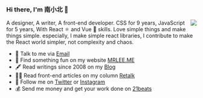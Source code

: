 ### Hi there, I'm 南小北 👋

<img align="right" src="https://github-readme-stats.vercel.app/api?username=nanxiaobei&title_color=fff&text_color=fff&icon_color=cfb2d2&bg_color=7f55ba&hide_title=true&show_icons=true" />

A designer, A writer, A front-end developer. CSS for 9 years, JavaScript for 5 years, With React ⚛️ and Vue 🔰 skills. Love simple things and make things simple. especially, I make simple react libraries, I contribute to make the React world simpler, not complexity and chaos.

- 📮 Talk to me via [Email](mailto:nanxiaobei@gmail.com)
- 📱 Find something fun on my website [MRLEE.ME](https://mrlee.me/)
- 🖋 Read writings since 2008 on my [Blog](https://mrlee.me/blog/)
- 👨‍💻 Read front-end articles on my column [Retalk](https://zhuanlan.zhihu.com/retalk/)
- 🤳 Follow me on [Twitter](https://twitter.com/nanxiaobei) or [Instagram](https://www.instagram.com/nan.xiaobei/)
- 💰 Send me money and get your work done on [21beats](https://21beats.com/)
